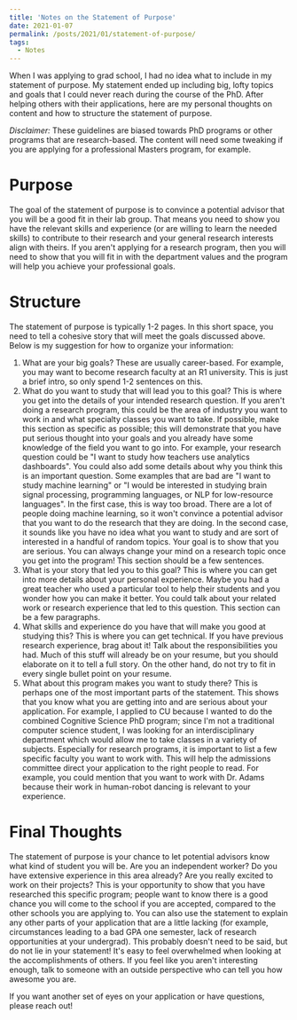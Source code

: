 ```yaml
---
title: 'Notes on the Statement of Purpose'
date: 2021-01-07
permalink: /posts/2021/01/statement-of-purpose/
tags:
  - Notes
---
```


When I was applying to grad school, I had no idea what to include in my statement of purpose. My statement ended up including big, lofty topics and goals that I could never reach during the course of the PhD. After helping others with their applications, here are my personal thoughts on content and how to structure the statement of purpose. 

_Disclaimer:_ These guidelines are biased towards PhD programs or other programs that are research-based. The content will need some tweaking if you are applying for a professional Masters program, for example.

# Purpose
The goal of the statement of purpose is to convince a potential advisor that you will be a good fit in their lab group. That means you need to show you have the relevant skills and experience (or are willing to learn the needed skills) to contribute to their research and your general research interests align with theirs. If you aren't applying for a research program, then you will need to show that you will fit in with the department values and the program will help you achieve your professional goals.

# Structure
The statement of purpose is typically 1-2 pages. In this short space, you need to tell a cohesive story that will meet the goals discussed above. Below is my suggestion for how to organize your information:

1. What are your big goals? These are usually career-based. For example, you may want to become research faculty at an R1 university. This is just a brief intro, so only spend 1-2 sentences on this.
2. What do you want to study that will lead you to this goal? This is where you get into the details of your intended research question. If you aren't doing a research program, this could be the area of industry you want to work in and what specialty classes you want to take. If possible, make this section as specific as possible; this will demonstrate that you have put serious thought into your goals and you already have some knowledge of the field you want to go into. For example, your research question could be "I want to study how teachers use analytics dashboards". You could also add some details about why you think this is an important question. Some examples that are bad are "I want to study machine learning" or "I would be interested in studying brain signal processing, programming languages, or NLP for low-resource languages". In the first case, this is way too broad. There are a lot of people doing machine learning, so it won't convince a potential advisor that you want to do the research that they are doing. In the second case, it sounds like you have no idea what you want to study and are sort of interested in a handful of random topics. Your goal is to show that you are serious. You can always change your mind on a research topic once you get into the program! This section should be a few sentences.
3. What is your story that led you to this goal? This is where you can get into more details about your personal experience. Maybe you had a great teacher who used a particular tool to help their students and you wonder how you can make it better. You could talk about your related work or research experience that led to this question. This section can be a few paragraphs.
4. What skills and experience do you have that will make you good at studying this? This is where you can get technical. If you have previous research experience, brag about it! Talk about the responsibilities you had. Much of this stuff will already be on your resume, but you should elaborate on it to tell a full story. On the other hand, do not try to fit in every single bullet point on your resume.
5. What about this program makes you want to study there? This is perhaps one of the most important parts of the statement. This shows that you know what you are getting into and are serious about your application. For example, I applied to CU because I wanted to do the combined Cognitive Science PhD program; since I'm not a traditional computer science student, I was looking for an interdisciplinary department which would allow me to take classes in a variety of subjects. Especially for research programs, it is important to list a few specific faculty you want to work with. This will help the admissions committee direct your application to the right people to read. For example, you could mention that you want to work with Dr. Adams because their work in human-robot dancing is relevant to your experience.

# Final Thoughts
The statement of purpose is your chance to let potential advisors know what kind of student you will be. Are you an independent worker? Do you have extensive experience in this area already? Are you really excited to work on their projects? This is your opportunity to show that you have researched this specific program; people want to know there is a good chance you will come to the school if you are accepted, compared to the other schools you are applying to. You can also use the statement to explain any other parts of your application that are a little lacking (for example, circumstances leading to a bad GPA one semester, lack of research opportunities at your undergrad). This probably doesn't need to be said, but do not lie in your statement! It's easy to feel overwhelmed when looking at the accomplishments of others. If you feel like you aren't interesting enough, talk to someone with an outside perspective who can tell you how awesome you are. 

If you want another set of eyes on your application or have questions, please reach out!